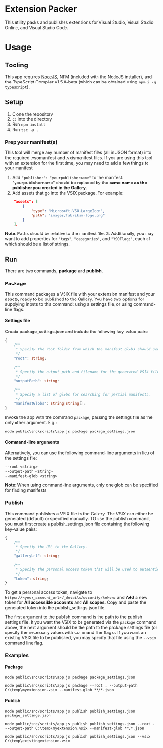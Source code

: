 # Extension Packer
This utility packs and publishes extensions for Visual Studio, Visual Studio Online, and Visual Studio Code.

# Usage
## Tooling
This app requires [NodeJS](http://nodejs.org), NPM (included with the NodeJS installer), and the TypeScript Compiler v1.5.0-beta (which can be obtained using `npm i -g typescript`).

## Setup
1. Clone the repository
2. `cd` into the directory
3. Run `npm install`
4. Run `tsc -p .`

### Prep your manifest(s)
This tool will merge any number of manifest files (all in JSON format) into the required .vsomanifest and .vxismanifest files. If you are using this tool with an extension for the first time, you may need to add a few things to your manifest:
1. Add `"publisher": "yourpublishername"` to the manifest. "yourpublishername" should be replaced by the **same name as the publisher you created in the Gallery**.
2. Add assets that go into the VSIX package. For example: 
```json
    "assets": [
        {
            "type": "Microsoft.VSO.LargeIcon",
            "path": "images/fabrikam-logo.png"
        }
    ],
```
**Note**: Paths should be relative to the manifest file.
3. Additionally, you may want to add properties for `"tags"`, `"categories"`, and `"VSOFlags"`, each of which should be a list of strings.

## Run
There are two commands, **package** and **publish**.

### Package
This command packages a VSIX file with your extension manifest and your assets, ready to be published to the Gallery. You have two options for supplying inputs to this command: using a settings file, or using command-line flags.

#### Settings file
Create package_settings.json and include the following key-value pairs:
```typescript
{
    /**
     * Specify the root folder from which the manifest globs should search for manifests.
     */
    "root": string;
    
    /**
     * Specify the output path and filename for the generated VSIX file.
     */
    "outputPath": string;
    
    /**
     * Specify a list of globs for searching for partial manifests.
     */
    "manifestGlobs": string|string[];
}
```
Invoke the app with the command `package`, passing the settings file as the only other argument. E.g.:

`node public\src\scripts\app.js package package_settings.json`

#### Command-line arguments
Alternatively, you can use the following command-line arguments in lieu of the settings file:  
```txt
--root <string>
--output-path <string>
--manifest-glob <string>
```
**Note**: When using command-line arguments, only one glob can be specified for finding manifests

### Publish
This command publishes a VSIX file to the Gallery. The VSIX can either be generated (default) or specified manually. TO use the publish command, you must first create a publish_settings.json file containing the following key-value pairs:
```typescript
{
    /**
     * Specify the URL to the Gallery.
     */
    "galleryUrl": string;
    
    /**
     * Specify the personal access token that will be used to authenticate the publish request.
     */
    "token": string;
}
```
To get a personal access token, navigate to `https://<your_account_url>/_details/security/tokens` and **Add** a new token for **All accessible accounts** and **All scopes**. Copy and paste the generated token into the publish_settings.json file.

The first argument to the publish command is the path to the publish settings file. If you want the VSIX to be generated via the `package` command above, the next argument should be the path to the package settings file (or specify the necessary values with command line flags). If you want an existing VSIX file to be published, you may specify that file using the `--vsix` command line flag.

### Examples

#### Package
`node public\src\scripts\app.js package package_settings.json`

`node public\src\scripts\app.js package --root . --output-path C:\temp\myextension.vsix --manifest-glob **/*.json`

#### Publish
`node public/src/scripts/app.js publish publish_settings.json package_settings.json`

`node public/src/scripts/app.js publish publish_settings.json --root . --output-path C:\temp\myextension.vsix --manifest-glob **/*.json`

`node public/src/scripts/app.js publish publish_settings.json --vsix C:\temp\existingextension.vsix`